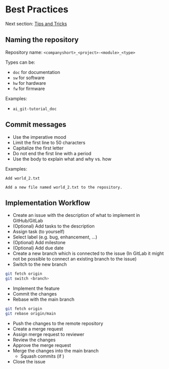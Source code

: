 # Best Practices
Next section: [Tips and Tricks](additions.md)

## Naming the repository
Repository name: 
`<companyshort>_<project>-<module>_<type>`

Types can be:
- `doc` for documentation
- `sw` for software
- `hw` for hardware
- `fw` for firmware

Examples:
- `ai_git-tutorial_doc`

## Commit messages
- Use the imperative mood
- Limit the first line to 50 characters
- Capitalize the first letter
- Do not end the first line with a period
- Use the body to explain what and why vs. how

Examples:
```
Add world_2.txt

Add a new file named world_2.txt to the repository.
```

## Implementation Workflow
- Create an issue with the description of what to implement in GitHub/GitLab
- (Optional) Add tasks to the description
- Assign task (to yourself)
- Select label (e.g. bug, enhancement, ...)
- (Optional) Add milestone
- (Optional) Add due date
- Create a new branch which is connected to the issue (In GitLab it might not be possible to connect an existing branch to the issue)
- Switch to the new branch
```bash
git fetch origin
git switch <branch>
```
- Implement the feature
- Commit the changes
- Rebase with the main branch
```bash
git fetch origin
git rebase origin/main
```
- Push the changes to the remote repository
- Create a merge request
- Assign merge request to reviewer
- Review the changes
- Approve the merge request
- Merge the changes into the main branch
    - Squash commits (if )
- Close the issue